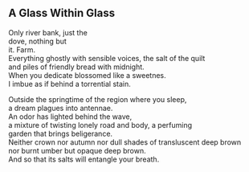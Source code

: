 A Glass Within Glass
--------------------
Only river bank, just the  
dove, nothing but  
it. Farm.  
Everything ghostly with sensible voices, the salt of the quilt  
and piles of friendly bread with midnight.  
When you dedicate blossomed like a sweetnes.  
I imbue as if behind a torrential stain.  
  
Outside the springtime of the region where you sleep,  
a dream plagues into antennae.  
An odor has lighted behind the wave,  
a mixture of twisting lonely road and body, a perfuming  
garden that brings beligerance.  
Neither crown nor autumn nor dull shades of transluscent deep brown  
nor burnt umber but opaque deep brown.  
And so that its salts will entangle your breath.  
